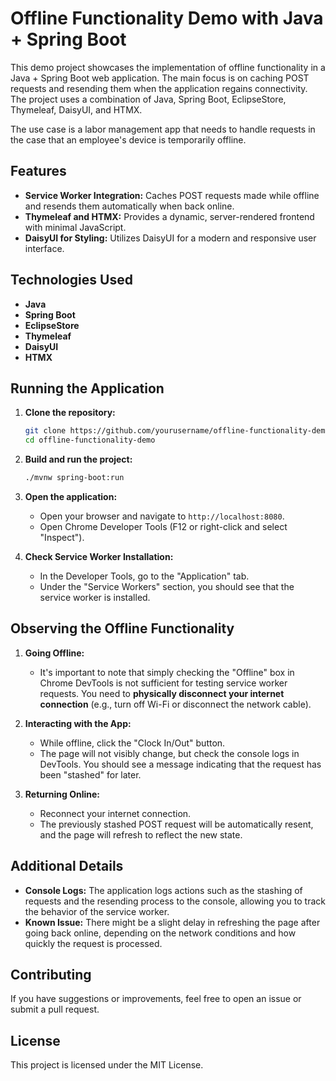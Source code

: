 # Offline Functionality Demo with Java + Spring Boot

This demo project showcases the implementation of offline functionality in a Java + Spring Boot web application. The main focus is on caching POST requests and resending them when the application regains connectivity. The project uses a combination of Java, Spring Boot, EclipseStore, Thymeleaf, DaisyUI, and HTMX.

The use case is a labor management app that needs to handle requests in the case that an employee's device is temporarily offline.

## Features

- **Service Worker Integration:** Caches POST requests made while offline and resends them automatically when back online.
- **Thymeleaf and HTMX:** Provides a dynamic, server-rendered frontend with minimal JavaScript.
- **DaisyUI for Styling:** Utilizes DaisyUI for a modern and responsive user interface.

## Technologies Used

- **Java**
- **Spring Boot**
- **EclipseStore**
- **Thymeleaf**
- **DaisyUI**
- **HTMX**

## Running the Application

1. **Clone the repository:**
   ```bash
   git clone https://github.com/yourusername/offline-functionality-demo.git
   cd offline-functionality-demo
   ```

2. **Build and run the project:**
   ```bash
   ./mvnw spring-boot:run
   ```

3. **Open the application:**
   - Open your browser and navigate to `http://localhost:8080`.
   - Open Chrome Developer Tools (F12 or right-click and select "Inspect").

4. **Check Service Worker Installation:**
   - In the Developer Tools, go to the "Application" tab.
   - Under the "Service Workers" section, you should see that the service worker is installed.

## Observing the Offline Functionality

1. **Going Offline:**
   - It's important to note that simply checking the "Offline" box in Chrome DevTools is not sufficient for testing service worker requests. You need to **physically disconnect your internet connection** (e.g., turn off Wi-Fi or disconnect the network cable).

2. **Interacting with the App:**
   - While offline, click the "Clock In/Out" button.
   - The page will not visibly change, but check the console logs in DevTools. You should see a message indicating that the request has been "stashed" for later.

3. **Returning Online:**
   - Reconnect your internet connection.
   - The previously stashed POST request will be automatically resent, and the page will refresh to reflect the new state.

## Additional Details

- **Console Logs:** The application logs actions such as the stashing of requests and the resending process to the console, allowing you to track the behavior of the service worker.
- **Known Issue:** There might be a slight delay in refreshing the page after going back online, depending on the network conditions and how quickly the request is processed.

## Contributing

If you have suggestions or improvements, feel free to open an issue or submit a pull request.

## License

This project is licensed under the MIT License.
